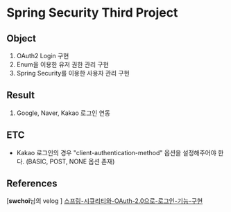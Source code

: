 # Spring Security Third Project

## Object

1. OAuth2 Login 구현
2. Enum을 이용한 유저 권한 관리 구현
3. Spring Security를 이용한 사용자 관리 구현

## Result

1. Google, Naver, Kakao 로그인 연동

## ETC

- Kakao 로그인의 경우 "client-authentication-method" 옵션을 설정해주어야 한다. (BASIC, POST, NONE 옵션 존재)

## References

[**swchoi**님의 velog ] [스프링-시큐리티와-OAuth-2.0으로-로그인-기능-구현](https://velog.io/@swchoi0329/%EC%8A%A4%ED%94%84%EB%A7%81-%EC%8B%9C%ED%81%90%EB%A6%AC%ED%8B%B0%EC%99%80-OAuth-2.0%EC%9C%BC%EB%A1%9C-%EB%A1%9C%EA%B7%B8%EC%9D%B8-%EA%B8%B0%EB%8A%A5-%EA%B5%AC%ED%98%84)
